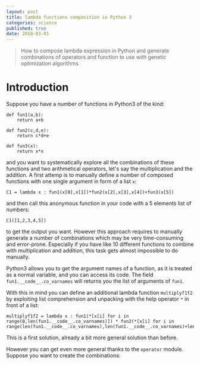 ```yaml
---
layout: post
title: lambda functions composition in Python 3
categories: science
published: true
date: 2018-03-01
---
```


<blockquote>
How to compose lambda expression in Python and generate combinations of operators and function to use with genetic optimization algorithms
</blockquote>

Introduction
==============


Suppose you have a number of functions in Python3 of the kind:


    def fun1(a,b):
        return a+b

    def fun2(c,d,e):
        return c*d+e

    def fun3(x):
        return x*x


and you want to systematically explore all the combinations of these functions and two arithmetical operators, let's say the multiplication and the addition.
A first attemp is to manually define a number of composed functions with one single argument in form of a list `x`:

    C1 = lambda x : fun1(x[0],x[1])*fun2(x[2],x[3],x[4])+fun3(x[5])

and then call this anonymous function in your code with a 5 elements list of numbers:

    C1([1,2,3,4,5])

to get the output you want. However this approach requires to manually generate a number of combinations which may be very time-consuming and error-prone.
Especially if you have like 10 different functions to combine with multiplication and addition, this task gets almost impossible to do manually.

Python3 allows you to get the argument names of a function, as it is treated as a normal variable, and you can access its code.
The field `fun1.__code__.co_varnames` will returns you the list of arguments of `fun1`.

With this in mind you can define an additional lambda function `multiplyf1f2` by exploiting list comprehension and unpacking with the help operator `*` in front of a list:

    multiplyf1f2 = lambda x : fun1(*[x[i] for i in range(0,len(fun1.__code__.co_varnames)]) * fun2(*[x[i] for i in range(len(fun1.__code__.co_varnames),len(fun1.__code__.co_varnames)+len(fun2.__code__.co_varnames)])

This is a first solution, already a bit more general solution than before.

However you can get even more general thanks to the `operator` module. Suppose you want to create the combinations:


